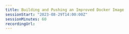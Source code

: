 ```yaml
---
title: Building and Pushing an Improved Docker Image
sessionStart: "2023-08-29T14:00:00Z"
sessionMinutes: 60
recordingUrl:
---
```


